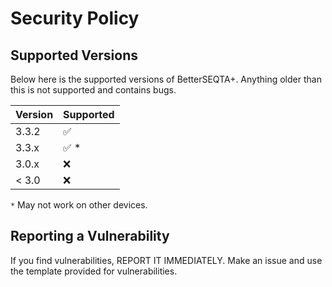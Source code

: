 # Security Policy

## Supported Versions

Below here is the supported versions of BetterSEQTA+. Anything older than this is not supported and contains bugs.

| Version | Supported          |
| ------- | ------------------ |
| 3.3.2   | :white_check_mark: |
| 3.3.x   |:white_check_mark: *|
| 3.0.x   | :x:                |
| < 3.0   | :x:                |

`*` May not work on other devices.

## Reporting a Vulnerability

If you find vulnerabilities, REPORT IT IMMEDIATELY. Make an issue and use the template provided for vulnerabilities.
